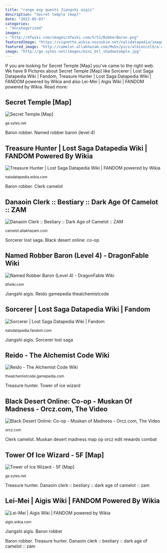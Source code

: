 ```yaml
---
title: "range exp quests Jiangshi aigis"
description: "Secret temple [map]"
date: "2022-05-03"
categories:
- "Uncategorized"
images:
- "http://dfwiki.com/images/dfwiki.com/5/52/RobberBaron.png"
featuredImage: "https://vignette.wikia.nocookie.net/nalsdatapedia/images/2/29/Sorcerer.jpg/revision/latest?cb=20130907032936"
featured_image: "http://camelot.allakhazam.com/Mobs/pics/albion/old/a-danaoin-clerk.jpg"
image: "http://ge.sytes.net/images/mini_btl_shadowtemple.jpg"
---
```


If you are looking for Secret Temple [Map] you've came to the right web. We have 9 Pictures about Secret Temple [Map] like Sorcerer | Lost Saga Datapedia Wiki | Fandom, Treasure Hunter | Lost Saga Datapedia Wiki | FANDOM powered by Wikia and also Lei-Mei | Aigis Wiki | FANDOM powered by Wikia. Read more:

## Secret Temple [Map]

![Secret Temple [Map]](http://ge.sytes.net/images/mini_btl_shadowtemple.jpg "Danaoin clerk :: bestiary :: dark age of camelot :: zam")

<small>ge.sytes.net</small>

Baron robber. Named robber baron (level 4)

## Treasure Hunter | Lost Saga Datapedia Wiki | FANDOM Powered By Wikia

![Treasure Hunter | Lost Saga Datapedia Wiki | FANDOM powered by Wikia](https://vignette.wikia.nocookie.net/nalsdatapedia/images/d/d8/TreasureHunter.jpg/revision/latest?cb=20121117064731 "Jiangshi aigis")

<small>nalsdatapedia.wikia.com</small>

Baron robber. Clerk camelot

## Danaoin Clerk :: Bestiary :: Dark Age Of Camelot :: ZAM

![Danaoin Clerk :: Bestiary :: Dark Age of Camelot :: ZAM](http://camelot.allakhazam.com/Mobs/pics/albion/old/a-danaoin-clerk.jpg "Reido gamepedia thealchemistcode")

<small>camelot.allakhazam.com</small>

Sorcerer lost saga. Black desert online: co-op

## Named Robber Baron (Level 4) - DragonFable Wiki

![Named Robber Baron (Level 4) - DragonFable Wiki](http://dfwiki.com/images/dfwiki.com/5/52/RobberBaron.png "Jiangshi aigis")

<small>dfwiki.com</small>

Jiangshi aigis. Reido gamepedia thealchemistcode

## Sorcerer | Lost Saga Datapedia Wiki | Fandom

![Sorcerer | Lost Saga Datapedia Wiki | Fandom](https://vignette.wikia.nocookie.net/nalsdatapedia/images/2/29/Sorcerer.jpg/revision/latest?cb=20130907032936 "Secret temple [map]")

<small>nalsdatapedia.fandom.com</small>

Jiangshi aigis. Sorcerer lost saga

## Reido - The Alchemist Code Wiki

![Reido - The Alchemist Code Wiki](https://gamepedia.cursecdn.com/forwhomthealchemistexists_gamepedia_en/thumb/e/e8/Game%2CUnitImages%2Cleyd_swim.png/300px-Game%2CUnitImages%2Cleyd_swim.png?version=9b49944975d6b49fc404c3b07a5a23dd "Tower of ice wizard")

<small>thealchemistcode.gamepedia.com</small>

Treasure hunter. Tower of ice wizard

## Black Desert Online: Co-op - Muskan Of Madness - Orcz.com, The Video

![Black Desert Online: Co-op - Muskan of Madness - Orcz.com, The Video](https://orcz.com/images/thumb/c/ca/BlackDesertOnlineMuskanMap.jpg/600px-BlackDesertOnlineMuskanMap.jpg "Clerk camelot")

<small>orcz.com</small>

Clerk camelot. Muskan desert madness map op orcz edit rewards combat

## Tower Of Ice Wizard - 5F [Map]

![Tower of Ice Wizard - 5F [Map]](http://ge.sytes.net/images/mini_dun_ktv05.jpg "Muskan desert madness map op orcz edit rewards combat")

<small>ge.sytes.net</small>

Treasure hunter. Danaoin clerk :: bestiary :: dark age of camelot :: zam

## Lei-Mei | Aigis Wiki | FANDOM Powered By Wikia

![Lei-Mei | Aigis Wiki | FANDOM powered by Wikia](https://vignette3.wikia.nocookie.net/aigis/images/f/f4/Lei-Mei_Render.png/revision/latest?cb=20170310002607 "Secret temple [map]")

<small>aigis.wikia.com</small>

Jiangshi aigis. Baron robber

Baron robber. Treasure hunter. Danaoin clerk :: bestiary :: dark age of camelot :: zam
